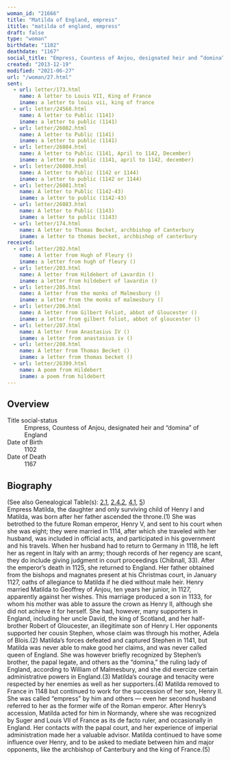 ```yaml
---
woman_id: "21666"
title: "Matilda of England, empress"
ititle: "matilda of england, empress"
draft: false
type: "woman"
birthdate: "1102"
deathdate: "1167"
social_title: "Empress, Countess of Anjou, designated heir and “domina” of England"
created: "2013-12-19"
modified: "2021-06-27"
url: "/woman/27.html"
sent:
  - url: letter/173.html
    name: A letter to Louis VII, King of France
    iname: a letter to louis vii, king of france
  - url: letter/24568.html
    name: A letter to Public (1141)
    iname: a letter to public (1141)
  - url: letter/26082.html
    name: A letter to Public (1141)
    iname: a letter to public (1141)
  - url: letter/26084.html
    name: A letter to Public (1141, April to 1142, December)
    iname: a letter to public (1141, april to 1142, december)
  - url: letter/26080.html
    name: A letter to Public (1142 or 1144)
    iname: a letter to public (1142 or 1144)
  - url: letter/26081.html
    name: A letter to Public (1142-43)
    iname: a letter to public (1142-43)
  - url: letter/26083.html
    name: A letter to Public (1143)
    iname: a letter to public (1143)
  - url: letter/174.html
    name: A letter to Thomas Becket, archbishop of Canterbury
    iname: a letter to thomas becket, archbishop of canterbury
received:
  - url: letter/202.html
    name: A letter from Hugh of Fleury ()
    iname: a letter from hugh of fleury ()
  - url: letter/203.html
    name: A letter from Hildebert of Lavardin ()
    iname: a letter from hildebert of lavardin ()
  - url: letter/205.html
    name: A letter from the monks of Malmesbury ()
    iname: a letter from the monks of malmesbury ()
  - url: letter/206.html
    name: A letter from Gilbert Foliot, abbot of Gloucester ()
    iname: a letter from gilbert foliot, abbot of gloucester ()
  - url: letter/207.html
    name: A letter from Anastasius IV ()
    iname: a letter from anastasius iv ()
  - url: letter/208.html
    name: A letter from Thomas Becket ()
    iname: a letter from thomas becket ()
  - url: letter/26399.html
    name: A poem from Hildebert
    iname: a poem from hildebert
---
```

<h2 class="mt-4">Overview</h2><dt>Title social-status</dt><dd>Empress, Countess of Anjou, designated heir and “domina” of England</dd><dt>Date of Birth</dt><dd>1102</dd><dt>Date of Death</dt><dd>1167</dd><h2 class="mt-4">Biography</h2>(See also Genealogical Table(s): <a href="/content/genealogy-conrad#n27">2.1</a>, <a href="/content/genealogy-flanders#n27">2.4.2</a>, <a href="/content/genealogy-adelaide#n27">4.1</a>, <a href="/content/genealogy-humbert#n27">5</a>)<br>Empress Matilda, the daughter and only surviving child of Henry I and Matilda, was born after her father ascended the throne.(1)  She was betrothed to the future Roman emperor, Henry V, and sent to his court when she was eight; they were married in 1114, after which she traveled with her husband, was included in official acts, and participated in his government and his travels.  When her husband had to return to Germany in 1118, he left her as regent in Italy with an army; though records of her regency are scant, they do include giving judgment in court proceedings (Chibnall, 33).  After the emperor’s death in 1125, she returned to England.  Her father obtained from the bishops and magnates present at his Christmas court, in January 1127, oaths of allegiance to Matilda if he died without male heir.  Henry married Matilda to Geoffrey of Anjou, ten years her junior, in 1127, apparently against her wishes.
This marriage produced a son in 1133, for whom his mother was able to assure the crown as Henry II, although she did not achieve it for herself.  She had, however, many supporters in England, including her uncle David, the king of Scotland, and her half-brother Robert of Gloucester, an illegitimate son of Henry I. Her opponents supported her cousin Stephen, whose claim was through his mother, Adela of Blois.(2)  Matilda’s forces defeated and captured Stephen in 1141, but Matilda was never able to make good her claims, and was never called queen of England.  She was however briefly recognized by Stephen’s brother, the papal legate, and others as the “domina,” the ruling lady of England, according to William of Malmesbury, and she did exercize certain administrative powers in England.(3)  Matilda’s courage and tenacity were respected by her enemies as well as her supporters.(4)
Matilda removed to France in 1148 but continued to work for the succession of her son, Henry II.  She was called “empress” by him and others — even her second husband referred to her as the former wife of the Roman emperor.  After Henry’s accession, Matilda acted for him in Normandy, where she was recognized by Suger and Louis VII of France as its de facto ruler, and occasionally in England.  Her contacts with the papal court, and her experience of imperial administration made her a valuable advisor.  Matilda continued to have some influence over Henry, and to be asked to mediate between him and major opponents, like the archbishop of Canterbury and the king of France.(5)

